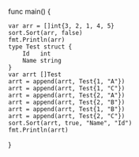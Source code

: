 func main() {

	var arr = []int{3, 2, 1, 4, 5}
	sort.Sort(arr, false)
	fmt.Println(arr)
	type Test struct {
		Id   int
		Name string
	}
	var arrt []Test
	arrt = append(arrt, Test{1, "A"})
	arrt = append(arrt, Test{1, "C"})
	arrt = append(arrt, Test{2, "A"})
	arrt = append(arrt, Test{2, "B"})
	arrt = append(arrt, Test{1, "B"})
	arrt = append(arrt, Test{2, "C"})
	sort.Sort(arrt, true, "Name", "Id")
	fmt.Println(arrt)
}